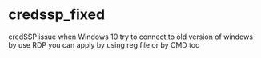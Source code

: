 # credssp_fixed
credSSP issue when Windows 10 try to connect to old version of windows by use RDP
you can apply by using reg file or by CMD too
